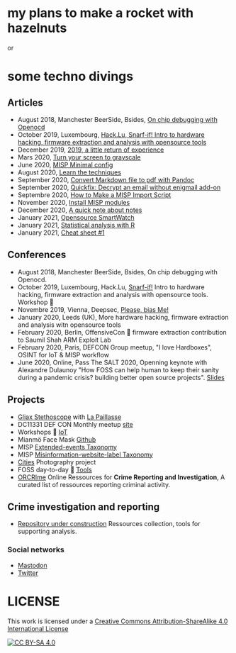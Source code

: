 # my plans to make a rocket with hazelnuts 
or 
# some techno divings 

## Articles
- August 2018, Manchester BeerSide, Bsides, [On chip debugging with Openocd](On-Chip-debugging-with-OpenOCD-and-GDB)
- October 2019, Luxembourg, [Hack.Lu, Snarf-if! Intro to hardware hacking, firmware extraction and analysis with opensource tools](./Intro-to-hardware-Firmware-extraction)
- December 2019, [2019, a little return of experience](./year-2019-a-little-return-of-experience)
- Mars 2020, [Turn your screen to grayscale](Turn-your-screen-to-grayscale)
- June 2020, [MISP Minimal config](./MISP-minimal-config)
- August 2020, [Learn the techniques](./learn-the-techniques) 
- September 2020, [Convert Markdown file to pdf with Pandoc](./convert-markdown-file-to-pdf)
- September 2020, [Quickfix: Decrypt an email without enigmail add-on](./decrypt-an-email-without-add-on)
- Septembre 2020, [How to Make a MISP Import Script](https://www.misp-project.org/2020/09/30/How-To-Make-A-MISP-Import-Script.html)
- November 2020, [Install MISP modules](./install-misp-modules)
- December 2020, [A quick note about notes](./keeping-notes-for-creativity)
- January 2021, [Opensource SmartWatch](./opensource-smartwatch)
- January 2021, [Statistical analysis with R](./statistics-with-R)
- January 2021, [Cheat sheet #1](./cheat-sheet-1)

## Conferences
- August 2018, Manchester BeerSide, Bsides, On chip debugging with Openocd.
- October 2019, Luxembourg, Hack.Lu, [Snarf-if!](https://cfp.hack.lu/hacklu19/talk/8YR7UM/) Intro to hardware hacking, firmware extraction and analysis with opensource tools. Workshop :wrench:
- Novembre 2019, Vienna, Deepsec, [Please, bias Me!](https://blog.deepsec.net/roots-2019-invited-talk-please-bias-me-pauline-bourmeau/)
- January 2020, Leeds (UK), More hardware hacking, firmware extraction and analysis witn opensource tools
- February 2020, Berlin, OffensiveCon :wrench: firmware extraction contribution to Saumil Shah ARM Exploit Lab
- February 2020, Paris, DEFCON Group meetup, "I love Hardboxes", OSINT for IoT & MISP workflow
- June 2020, Online, Pass The SALT 2020, Openning keynote with Alexandre Dulaunoy "How FOSS can help human to keep their sanity during a pandemic crisis? building better open source projects". [Slides](https://github.com/C00kie-/foss-tools/blob/master/best-practices/slides/slides.pdf)

## Projects

- [Gliax Stethoscope](https://github.com/GliaX/Stethoscope) with [La Paillasse](http://lapaillasse.org/)
- DC11331 DEF CON Monthly meetup [site](dc11331.com)
- Workshops :wrench: [IoT](https://github.com/C00kie-/workshop-materials)
- Mianmö Face Mask [Github](https://github.com/Mianmo-project/mask-models)
- MISP [Extended-events Taxonomy](https://www.misp-project.org/taxonomies.html#_extended_event)
- MISP [Misinformation-website-label Taxonomy](https://www.misp-project.org/taxonomies.html#_misinformation_website_label)
- [Cities](https://www.flickr.com/photos/186756091@N02/) Photography project
- FOSS day-to-day :wrench: [Tools](https://github.com/C00kie-/foss-tools/blob/master/README.md)
- [ORCRIme](https://github.com/C00kie-/ORCRI) Online Ressources for **Crime Reporting and Investigation**, A curated list of ressources reporting criminal activity.

## Crime investigation and reporting

- [Repository under construction](https://github.com/C00kie-/ORCRI) Ressources collection, tools for supporting analysis.


### Social networks
- <a rel="me" href="https://fosstodon.org/@c00kie">Mastodon</a>
- [Twitter](Twitter.com/ko97551819)


# LICENSE 

This work is licensed under a [Creative Commons Attribution-ShareAlike 4.0 International License](./LICENSE)

[![CC BY-SA 4.0][cc-by-sa-image]][cc-by-sa]

[cc-by-sa]: http://creativecommons.org/licenses/by-sa/4.0/
[cc-by-sa-image]: https://licensebuttons.net/l/by-sa/4.0/88x31.png
[cc-by-sa-shield]: https://img.shields.io/badge/License-CC%20BY--SA%204.0-lightgrey.svg
